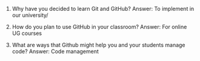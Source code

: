 1. Why have you decided to learn Git and GitHub?
Answer: To implement in our university/

2. How do you plan to use GitHub in your classroom?
Answer: For online UG courses

3. What are ways that Github might help you and your students manage code?
Answer: Code management
